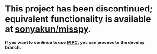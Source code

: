 # This project has been discontinued; equivalent functionality is available at [sonyakun/misspy](https://github.com/sonyakun/misspy).

**If you want to continue to use [MiPC](https://github.com/MiPC-Dev/MiPC/tree/develop), you can proceed to the develop branch.**